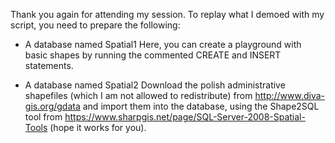 Thank you again for attending my session.
To replay what I demoed with my script, you need to prepare the following:

* A database named Spatial1
Here, you can create a playground with basic shapes by running the commented CREATE and INSERT statements.

* A database named Spatial2
Download the polish administrative shapefiles (which I am not allowed to redistribute) from http://www.diva-gis.org/gdata and import them into the database, using the Shape2SQL tool from https://www.sharpgis.net/page/SQL-Server-2008-Spatial-Tools (hope it works for you). 
